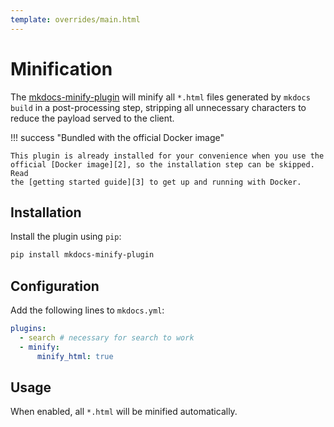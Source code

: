```yaml
---
template: overrides/main.html
---
```


# Minification 

The [mkdocs-minify-plugin][1] will minify all `*.html` files generated by
`mkdocs build` in a post-processing step, stripping all unnecessary characters
to reduce the payload served to the client.

!!! success "Bundled with the official Docker image"

    This plugin is already installed for your convenience when you use the
    official [Docker image][2], so the installation step can be skipped. Read
    the [getting started guide][3] to get up and running with Docker.

  [1]: https://github.com/byrnereese/mkdocs-minify-plugin
  [2]: https://hub.docker.com/r/squidfunk/mkdocs-material/
  [3]: ../getting-started.md#with-docker-recommended

## Installation

Install the plugin using `pip`:

``` sh
pip install mkdocs-minify-plugin
```

## Configuration

Add the following lines to `mkdocs.yml`:

``` yaml
plugins:
  - search # necessary for search to work
  - minify:
      minify_html: true
```

## Usage

When enabled, all `*.html` will be minified automatically.
